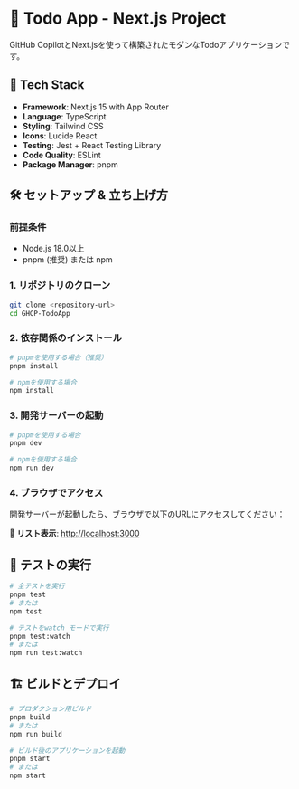 # 📝 Todo App - Next.js Project

GitHub CopilotとNext.jsを使って構築されたモダンなTodoアプリケーションです。

## 🚀 Tech Stack

- **Framework**: Next.js 15 with App Router
- **Language**: TypeScript
- **Styling**: Tailwind CSS
- **Icons**: Lucide React
- **Testing**: Jest + React Testing Library
- **Code Quality**: ESLint
- **Package Manager**: pnpm

## 🛠️ セットアップ & 立ち上げ方

### 前提条件
- Node.js 18.0以上
- pnpm (推奨) または npm

### 1. リポジトリのクローン
```bash
git clone <repository-url>
cd GHCP-TodoApp
```

### 2. 依存関係のインストール
```bash
# pnpmを使用する場合（推奨）
pnpm install

# npmを使用する場合
npm install
```

### 3. 開発サーバーの起動
```bash
# pnpmを使用する場合
pnpm dev

# npmを使用する場合
npm run dev
```

### 4. ブラウザでアクセス
開発サーバーが起動したら、ブラウザで以下のURLにアクセスしてください：

📱 **リスト表示**: [http://localhost:3000](http://localhost:3000)

## 🧪 テストの実行

```bash
# 全テストを実行
pnpm test
# または
npm test

# テストをwatch モードで実行
pnpm test:watch
# または
npm run test:watch
```

## 🏗️ ビルドとデプロイ

```bash
# プロダクション用ビルド
pnpm build
# または
npm run build

# ビルド後のアプリケーションを起動
pnpm start
# または
npm start
```
